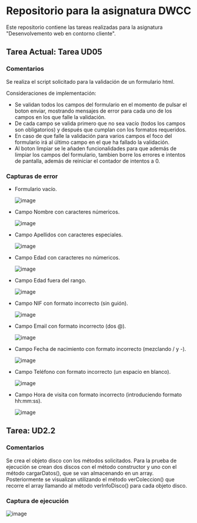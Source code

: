 # Repositorio para la asignatura DWCC

Este repositorio contiene las tareas realizadas para la asignatura "Desenvolvemento web en contorno cliente".

## Tarea Actual: Tarea UD05

### Comentarios

Se realiza el script solicitado para la validación de un formulario html.

Consideraciones de implementación: 
- Se validan todos los campos del formulario en el momento de pulsar el boton enviar, mostrando mensajes de error para cada uno de los campos en los que falle la validación.
- De cada campo se valida primero que no sea vacío (todos los campos son obligatorios) y después que cumplan con los formatos requeridos.
- En caso de que falle la validación para varios campos el foco del formulario irá al último campo en el que ha fallado la validación.
- Al boton limpiar se le añaden funcionalidades para que además de limpiar los campos del formulario, tambien borre los errores e intentos de pantalla, además de reiniciar el contador de intentos a 0.

### Capturas de error

- Formulario vacío.
  
  ![image](https://github.com/PabloTaber/DWCC-Tareas/assets/137113370/b6016da1-247f-4b75-a5ae-41a9a0c7e2bd)

- Campo Nombre con caracteres númericos.

  ![image](https://github.com/PabloTaber/DWCC-Tareas/assets/137113370/c27ccc4e-959d-4f86-b8d5-7ea41f09a153)

- Campo Apellidos con caracteres especiales.

  ![image](https://github.com/PabloTaber/DWCC-Tareas/assets/137113370/0e1d188b-ddde-4d04-8d90-2cbbaa9b2297)

- Campo Edad con caracteres no númericos.

  ![image](https://github.com/PabloTaber/DWCC-Tareas/assets/137113370/95bfcffb-5f06-4782-88a2-882b58db8950)

- Campo Edad fuera del rango.

  ![image](https://github.com/PabloTaber/DWCC-Tareas/assets/137113370/2406188b-184c-4b02-907a-1e522935f73b)

- Campo NIF con formato incorrecto (sin guión).

  ![image](https://github.com/PabloTaber/DWCC-Tareas/assets/137113370/ca094249-f651-456f-8047-f9eed8996d2e)

- Campo Email con formato incorrecto (dos @).

  ![image](https://github.com/PabloTaber/DWCC-Tareas/assets/137113370/e03b5499-8680-4910-a72e-ba8f491c1f03)
  
- Campo Fecha de nacimiento con formato incorrecto (mezclando / y -).

  ![image](https://github.com/PabloTaber/DWCC-Tareas/assets/137113370/48f2f6be-0674-4c67-954a-ccb6f2a40bfb)

- Campo Teléfono con formato incorrecto (un espacio en blanco).

  ![image](https://github.com/PabloTaber/DWCC-Tareas/assets/137113370/603aeae6-0afe-49b6-8c22-d40c99ed31b2)

- Campo Hora de visita con formato incorrecto (introduciendo formato hh:mm:ss).

  ![image](https://github.com/PabloTaber/DWCC-Tareas/assets/137113370/14fddc8c-c12f-48fc-b9b4-c8821404f1cd)




## Tarea:  UD2.2

### Comentarios

Se crea el objeto disco con los métodos solicitados. Para la prueba de ejecución se crean dos discos con el método constructor y uno con el método cargarDatos(), que se van almacenando en un array. Posteriormente se visualizan utilizando el método verColeccion() que recorre el array llamando al método verInfoDisco() para cada objeto disco.

### Captura de ejecución

![image](https://github.com/PabloTabernero/dwcc/assets/146489846/c80d3cf1-d239-4504-a052-3337cc7f6e43)
